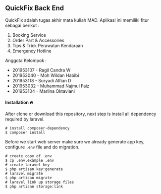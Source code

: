 ## QuickFix Back End
QuickFix adalah tugas akhir mata kuliah MAD. Aplikasi ini memiliki fitur sebagai berikut :
1. Booking Service
2. Order Part & Accessories
3. Tips & Trick Perawatan Kendaraan
4. Emergency Hotline

Anggota Kelompok :
- 201953107 - Ragil Candra W
- 201953040 - Moh Wildan Habibi
- 201953118 - Suryadi Alfian D
- 201953032 - Muhammad Najmul Faiz
- 201953104 - Marlina Oktaviani


#### Installation :fire:

After clone or download this repository, next step is install all dependency required by laravel.

```shell
# install composer-dependency
$ composer install
```

Before we start web server make sure we already generate app key, configure `.env` file and do migration.

```shell
# create copy of .env
$ cp .env.example .env
# create laravel key
$ php artisan key:generate
# laravel migrate
$ php artisan migrate
# laravel link up storage files
$ php artisan storage:link
```
